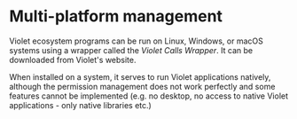 # Multi-platform management
Violet ecosystem programs can be run on Linux, Windows,
or macOS systems using a wrapper called the *Violet Calls Wrapper*.
It can be downloaded from Violet's website.

When installed on a system, it serves to run Violet applications natively,
although the permission management does not work perfectly and some features
cannot be implemented (e.g. no desktop, no access to native Violet applications -
only native libraries etc.)